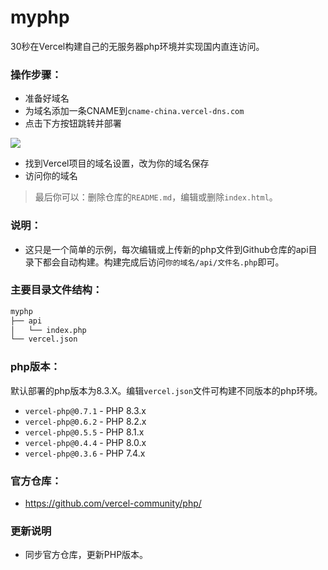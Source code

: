 # myphp
30秒在Vercel构建自己的无服务器php环境并实现国内直连访问。
### 操作步骤：
- 准备好域名
- 为域名添加一条CNAME到`cname-china.vercel-dns.com`
- 点击下方按钮跳转并部署

<a href="https://vercel.com/new/clone?repository-url=https%3A%2F%2Fgithub.com%2Ffanmingming%2Fmyphp&project-name=MyPHP&repository-name=MyPHP"><img src="https://vercel.com/button"></a>
- 找到Vercel项目的域名设置，改为你的域名保存
- 访问你的域名
> 最后你可以：删除仓库的`README.md`，编辑或删除`index.html`。
### 说明：
- 这只是一个简单的示例，每次编辑或上传新的php文件到Github仓库的api目录下都会自动构建。构建完成后访问`你的域名/api/文件名.php`即可。
### 主要目录文件结构：
```sh
myphp
├── api
│   └── index.php
└── vercel.json
```
### php版本：
默认部署的php版本为8.3.X。编辑`vercel.json`文件可构建不同版本的php环境。
- `vercel-php@0.7.1` - PHP 8.3.x
- `vercel-php@0.6.2` - PHP 8.2.x
- `vercel-php@0.5.5` - PHP 8.1.x
- `vercel-php@0.4.4` - PHP 8.0.x
- `vercel-php@0.3.6` - PHP 7.4.x
### 官方仓库：
- https://github.com/vercel-community/php/
### 更新说明
- 同步官方仓库，更新PHP版本。
